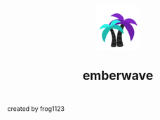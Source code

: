 <div align="center">
  <img src="https://raw.githubusercontent.com/emberwave/.github/main/profile/icons/emberwave.svg" width="100px" height="100px"/>
</div>

<h1 align="center">emberwave</h1>

<div align="center">
  <a href="https://discord.gg/JA87YN7smP"><img src="https://img.shields.io/discord/1001618588924399726?color=5865F2&logo=discord&logoColor=white&style=for-the-badge" alt=""></a>
  <a href="https://emberwave.github.io/info/"><img src="https://img.shields.io/badge/%E2%AD%90-info-2bf2e5?labelColor=8229c6&style=for-the-badge" alt="" /></a>
</div>

created by frog1123
